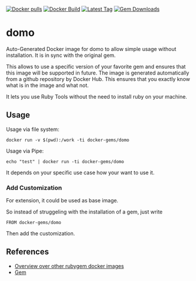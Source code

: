 [![Docker pulls](https://img.shields.io/docker/pulls/rubygem/domo.svg)](https://hub.docker.com/r/rubygem/domo/)
[![Docker Build](https://img.shields.io/docker/automated/rubygem/domo.svg)](https://hub.docker.com/r/rubygem/domo/)
[![Latest Tag](https://img.shields.io/github/tag/docker-rubygem/domo.svg)](https://hub.docker.com/r/rubygem/domo/)
[![Gem Downloads](https://img.shields.io/gem/dt/domo.svg)](https://rubygems.org/gems/domo/)
# domo

Auto-Generated Docker image for domo to allow simple usage without installation.
It is in sync with the original gem.

This allows to use a specific version of your favorite gem and ensures that this image will be supported in future.
The image is generated automatically from a github repository by Docker Hub.
This ensures that you exactly know what is in the image and what not.

It lets you use Ruby Tools without the need to install ruby on your machine.

## Usage

Usage via file system:

`docker run -v $(pwd):/work -ti docker-gems/domo`

Usage via Pipe:

`echo "test" | docker run -ti docker-gems/domo`

It depends on your specific use case how your want to use it.

### Add Customization

For extension, it could be used as base image.

So instead of struggeling with the installation of a gem, just write

`FROM docker-gems/domo`

Then add the customization.

## References

 - [Overview over other rubygem docker images](https://github.com/thinkbot/docker-rubygem)
 - [Gem](https://rubygems.org/gems/domo/)

